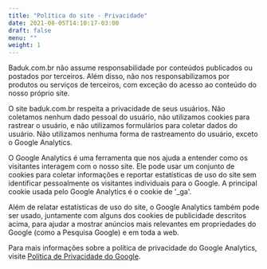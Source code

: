 ```yaml
---
title: "Política do site - Privacidade"
date: 2021-08-05T14:10:17-03:00
draft: false
menu: ""
weight: 1
---
```


Baduk.com.br não assume responsabilidade por conteúdos publicados ou postados por terceiros. Além disso, não nos responsabilizamos por produtos ou serviços de terceiros, com exceção do acesso ao conteúdo do nosso próprio site.

O site baduk.com.br respeita a privacidade de seus usuários. Não coletamos nenhum dado pessoal do usuário, não utilizamos cookies para rastrear o usuário, e não utilizamos formulários para coletar dados do usuário. Não utilizamos nenhuma forma de rastreamento do usuário, exceto o Google Analytics.

O Google Analytics é uma ferramenta que nos ajuda a entender como os visitantes interagem com o nosso site. Ele pode usar um conjunto de cookies para coletar informações e reportar estatísticas de uso do site sem identificar pessoalmente os visitantes individuais para o Google. A principal cookie usada pelo Google Analytics é o cookie de '_ga'.

Além de relatar estatísticas de uso do site, o Google Analytics também pode ser usado, juntamente com alguns dos cookies de publicidade descritos acima, para ajudar a mostrar anúncios mais relevantes em propriedades do Google (como a Pesquisa Google) e em toda a web.

Para mais informações sobre a política de privacidade do Google Analytics, visite [Política de Privacidade do Google](https://policies.google.com/privacy?hl=pt-BR).

